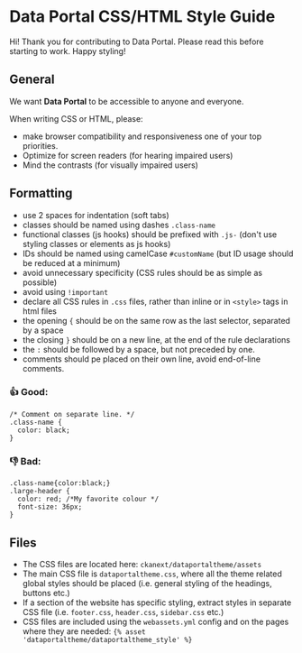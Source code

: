 # Data Portal CSS/HTML Style Guide

Hi! Thank you for contributing to Data Portal. Please read this before starting to work. Happy styling!

## General

We want **Data Portal** to be accessible to anyone and everyone.

When writing CSS or HTML, please:
- make browser compatibility and responsiveness one of your top priorities.
- Optimize for screen readers (for hearing impaired users)
- Mind the contrasts (for visually impaired users)


## Formatting

- use 2 spaces for indentation (soft tabs)
- classes should be named using dashes `.class-name`
- functional classes (js hooks) should be prefixed with `.js-` (don't use styling classes or elements as js hooks)
- IDs should be named using camelCase `#customName` (but ID usage should be reduced at a minimum)
-  avoid unnecessary specificity (CSS rules should be as simple as possible)
- avoid using `!important`
- declare all CSS rules in `.css` files, rather than inline or in `<style>` tags in html files
- the opening `{` should be on the same row as the last selector, separated by a space
- the closing `}` should be on a new line, at the end of the rule declarations
- the `:` should be followed by a space, but not preceded by one.
- comments should pe placed on their own line, avoid end-of-line comments.

 ### 👍 Good:
```
/* Comment on separate line. */
.class-name {
  color: black;
}
```
 ### 👎 Bad:
```
.class-name{color:black;}
.large-header {
  color: red; /*My favorite colour */
  font-size: 36px;
}
```

## Files

- The CSS files are located here: `ckanext/dataportaltheme/assets`
- The main CSS file is `dataportaltheme.css`, where all the theme related global styles should be placed (i.e. general styling of the headings, buttons etc.)
- If a section of the website has specific styling, extract styles in separate CSS file (i.e. `footer.css`, `header.css`, `sidebar.css` etc.)
- CSS files are included using the `webassets.yml` config and on the pages where they are needed: `{% asset  'dataportaltheme/dataportaltheme_style' %}`
